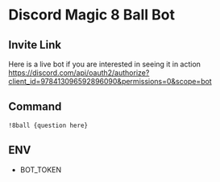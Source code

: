 # Discord Magic 8 Ball Bot
## Invite Link
Here is a live bot if you are interested in seeing it in action  
https://discord.com/api/oauth2/authorize?client_id=978413096592896090&permissions=0&scope=bot

## Command
`!8ball {question here}`

## ENV
- BOT_TOKEN

